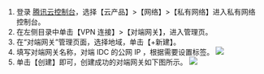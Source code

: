 1. 登录 [腾讯云控制台](https://console.cloud.tencent.com/)，选择【云产品】>【网络】>【私有网络】进入私有网络控制台。
2. 在左侧目录中单击【VPN 连接】>【对端网关】，进入管理页。
3. 在“对端网关”管理页面，选择地域，单击【+新建】。
4. 填写对端网关名称，对端 IDC 的公网 IP ，根据需要设置标签。
![](https://main.qcloudimg.com/raw/281bbad10f192077082e735c2cd3d885.png)
5. 单击【创建】即可，创建成功的对端网关如下图所示。
![](https://main.qcloudimg.com/raw/98d541fd13787f6d82a6917d1f117286.png)
